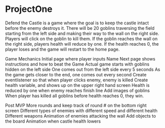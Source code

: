 # ProjectOne
Defend the Castle is a game where the goal is to keep the castle intact before the enemy destroys it. There will be 20 goblins traversing the field starting from the left side and making their way to the wall on the right side. Players will click on the goblin to kill them. If the goblin reaches the wall on the right side, players health will reduce by one. If the health reaches 0, the player loses and the game will restart to the home page.

Game Mechanics
Initial page where player inputs Name
Next page shows instructions and how to beat the Game
Actual game starts with goblins hidden on the left side
One comes out from the left side every 5 seconds
As the game gets closer to the end, one comes out every second
Create eventlistener so that when player clicks enemy, enemy is killed
Create health variable, and shows up on the upper right hand screen
Health is reduced by one when enemy reaches finish line
Add images of goblins
When player has killed all goblins before health reaches 0, they win.

Post MVP
More rounds and keep track of round # on the bottom right screen
Different types of enemies with different speed and different health
Different weapons
Animation of enemies attacking the wall
Add objects to the board
Animation when castle health lowers
